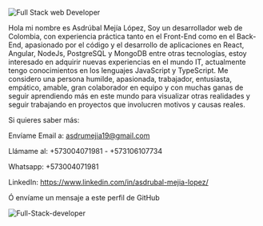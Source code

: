 ![Full Stack web Developer](https://github.com/Asdrumejia/Asdrumejia/assets/101151706/f8a7db34-c049-4ad4-86dd-a5fb35c31859)


Hola mi nombre es Asdrúbal Mejía López, Soy un desarrollador web de Colombia, con experiencia práctica tanto en el Front-End como en el Back-End, apasionado por el código y el desarrollo de aplicaciones en React, Angular, NodeJs, PostgreSQL y MongoDB entre otras tecnologías, estoy interesado en adquirir nuevas experiencias en el mundo IT, actualmente tengo conocimientos en los lenguajes JavaScript y TypeScript. Me considero una persona humilde, apasionada, trabajador, entusiasta, empático, amable, gran colaborador en equipo y con muchas ganas de seguir aprendiendo más en este mundo para visualizar otras realidades y seguir trabajando en proyectos que involucren motivos y causas reales.




Si quieres saber más:


Envíame Email a: asdrumejia19@gmail.com

Llámame al: +573004071981 - +573106107734

Whatsapp: +573004071981

LinkedIn: https://www.linkedin.com/in/asdrubal-mejia-lopez/

Ó envíame un mensaje a este perfil de GitHub



![Full-Stack-developer](https://user-images.githubusercontent.com/101151706/212805879-78489e58-bbd8-4d5e-8b07-e33071331093.png)

